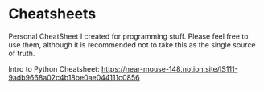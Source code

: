 # Cheatsheets
Personal CheatSheet I created for programming stuff. Please feel free to use them, although it is recommended not to take this as the single source of truth.


Intro to Python Cheatsheet:
https://near-mouse-148.notion.site/IS111-9adb9668a02c4b18be0ae044111c0856
